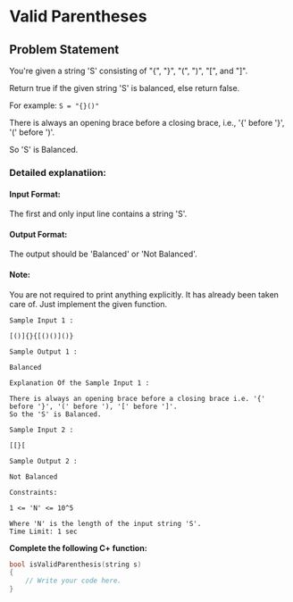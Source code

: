 # Valid Parentheses

## Problem Statement

You're given a string 'S' consisting of "{", "}", "(", ")", "[", and "]".

Return true if the given string 'S' is balanced, else return false.

For example:
`S = "{}()"`

There is always an opening brace before a closing brace, i.e., '{' before '}', '(' before ')'.

So 'S' is Balanced.

### Detailed explanatiion:
#### Input Format:

The first and only input line contains a string 'S'.

#### Output Format:

The output should be 'Balanced' or 'Not Balanced'.

#### Note:
You are not required to print anything explicitly. It has already been taken care of. Just implement the given function.

```
Sample Input 1 :

[()]{}{[()()]()}

Sample Output 1 :

Balanced

Explanation Of the Sample Input 1 :

There is always an opening brace before a closing brace i.e. '{' before '}', '(' before '), '[' before ']'.
So the 'S' is Balanced.

Sample Input 2 :

[[}[

Sample Output 2 :

Not Balanced

Constraints:

1 <= 'N' <= 10^5

Where 'N' is the length of the input string 'S'.
Time Limit: 1 sec
```

**Complete the following C+ function:**
```c++
bool isValidParenthesis(string s)
{
    // Write your code here.
}
```




